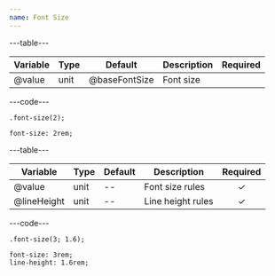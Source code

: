 ```yaml
---
name: Font Size
---
```


---table---

| Variable | Type | Default       | Description | Required |
| -------- | ---- | ------------- | ----------- | -------- |
| @value   | unit | @baseFontSize | Font size   |          |

---code---

```less
.font-size(2);
```

```less
font-size: 2rem;
```

---table---

| Variable    | Type | Default | Description       | Required |
| ----------- | ---- | ------- | ----------------- | :------: |
| @value      | unit | --      | Font size rules   | &#10003;        |
| @lineHeight | unit | --      | Line height rules | &#10003;        |

---code---

```less
.font-size(3; 1.6);
```

```less
font-size: 3rem;
line-height: 1.6rem;
```